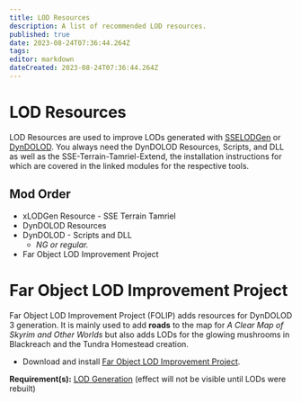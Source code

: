 ```yaml
---
title: LOD Resources
description: A list of recommended LOD resources.
published: true
date: 2023-08-24T07:36:44.264Z
tags: 
editor: markdown
dateCreated: 2023-08-24T07:36:44.264Z
---
```


# LOD Resources

LOD Resources are used to improve LODs generated with [SSELODGen](/tools/sselodgen) or [DynDOLOD](/tools/dyndolod). You always need the DynDOLOD Resources, Scripts, and DLL as well as the SSE-Terrain-Tamriel-Extend, the installation instructions for which are covered in the linked modules for the respective tools.

## Mod Order

- xLODGen Resource - SSE Terrain Tamriel
- DynDOLOD Resources
- DynDOLOD - Scripts and DLL
  - *NG or regular.*
- Far Object LOD Improvement Project

# Far Object LOD Improvement Project

Far Object LOD Improvement Project (FOLIP) adds resources for DynDOLOD 3 generation. It is mainly used to add **roads** to the map for *A Clear Map of Skyrim and Other Worlds* but also adds LODs for the glowing mushrooms in Blackreach and the Tundra Homestead creation.

- Download and install [Far Object LOD Improvement Project](https://www.nexusmods.com/skyrimspecialedition/mods/79197).

**Requirement(s):** [LOD Generation](/guides-tutorials/lod-occlusion) (effect will not be visible until LODs were rebuilt)